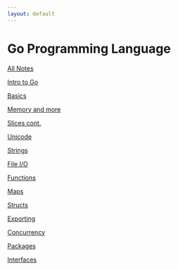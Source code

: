 ```yaml
---
layout: default
---
```


Go Programming Language
=======================

[All Notes](complete)

[Intro to Go](intro)

[Basics](basics)

[Memory and more](memory)

[Slices cont.](slices)

[Unicode](unicode)

[Strings](strings)

[File I/O](files)

[Functions](functions)

[Maps](maps)

[Structs](structs)

[Exporting](export)

[Concurrency](concurrency)

[Packages](packages)

[Interfaces](interfaces)
